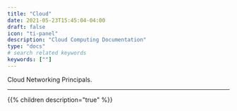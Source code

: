 ```yaml
---
title: "Cloud"
date: 2021-05-23T15:45:04-04:00
draft: false
icon: "ti-panel"
description: "Cloud Computing Documentation"
type: "docs"
# search related keywords
keywords: [""]
---
```


Cloud Networking Principals.

---

{{% children description="true" %}}


